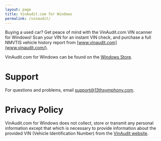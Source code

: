```yaml
---
layout: page
title: VinAudit.com for Windows
permalink: /vinaudit/
---
```


Buying a used car? Get peace of mind with the VinAudit.com VIN scanner for Windows! Scan your VIN for an instant VIN check, and purchase a full NMVTIS vehicle history report from [www.vinaudit.com](www.vinaudit.com/).

VinAudit.com for Windows can be found on the [Windows Store](https://www.microsoft.com/store/apps/9WZDNCRFJW84).

# Support
For questions and problems, email [support@13thsymphony.com](mailto:support@13thsymphony.com).

# Privacy Policy
VinAudit.com for Windows does not collect, store or transmit any personal information except that which is necessary to provide information about the provided VIN (Vehicle Identification Number) from the [VinAudit website](www.vinaudit.com).